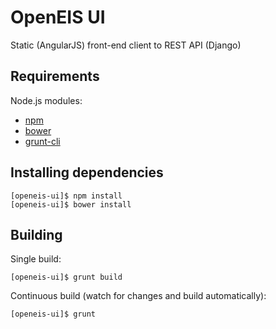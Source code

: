 OpenEIS UI
==========

Static (AngularJS) front-end client to REST API (Django)

Requirements
------------------

Node.js modules:

* [npm](https://www.npmjs.org/)
* [bower](http://bower.io/)
* [grunt-cli](http://gruntjs.com/)


Installing dependencies
-----------------------

    [openeis-ui]$ npm install
    [openeis-ui]$ bower install


Building
--------

Single build:

    [openeis-ui]$ grunt build

Continuous build (watch for changes and build automatically):

    [openeis-ui]$ grunt
